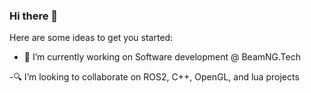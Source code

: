 ### Hi there 👋

Here are some ideas to get you started:

- 🔭 I’m currently working on Software development @ BeamNG.Tech 

-🔍 I’m looking to collaborate on ROS2, C++, OpenGL, and lua projects  


 
